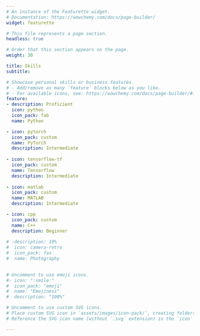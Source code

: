 ```yaml
---
# An instance of the Featurette widget.
# Documentation: https://wowchemy.com/docs/page-builder/
widget: featurette

# This file represents a page section.
headless: true

# Order that this section appears on the page.
weight: 30

title: Skills
subtitle:

# Showcase personal skills or business features.
# - Add/remove as many `feature` blocks below as you like.
# - For available icons, see: https://wowchemy.com/docs/page-builder/#icons
feature:
- description: Proficient
  icon: python
  icon_pack: fab
  name: Python

- icon: pytorch
  icon_pack: custom
  name: PyTorch
  description: Intermediate
  
- icon: tensorflow-tf
  icon_pack: custom
  name: Tensorflow
  description: Intermediate
  
- icon: matlab
  icon_pack: custom
  name: MATLAB
  description: Intermediate  

- icon: cpp
  icon_pack: custom
  name: C++
  description: Beginner
  
# -description: 10%
#  icon: camera-retro
#  icon_pack: fas
#  name: Photography
    

# Uncomment to use emoji icons.
#- icon: ":smile:"
#  icon_pack: "emoji"
#  name: "Emojiness"
#  description: "100%"  

# Uncomment to use custom SVG icons.
# Place custom SVG icon in `assets/images/icon-pack/`, creating folders if necessary.
# Reference the SVG icon name (without `.svg` extension) in the `icon` field.

---
```

